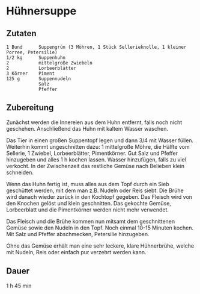 # Hühnersuppe

## Zutaten
    1 Bund      Suppengrün (3 Möhren, 1 Stück Sellerieknolle, 1 kleiner Porree, Petersilie)
    1/2 kg      Suppenhuhn
    2           mittelgroße	Zwiebeln
    2           Lorbeerblätter
    3 Körner    Piment
    125 g       Suppennudeln
                Salz
                Pfeffer

## Zubereitung
Zunächst werden die Innereien aus dem Huhn entfernt, falls noch nicht geschehen. Anschließend das Huhn mit kaltem Wasser waschen.

Das Tier in einen großen Suppentopf legen und dann 3/4 mit Wasser füllen. Weiterhin kommt ungeschnitten dazu: 1 mittelgroße Möhre, die Hälfte vom Sellerie, 1 Zwiebel, Lorbeerblätter, Pimentkörner. Gut Salz und Pfeffer hinzugeben und alles 1 h kochen lassen. Wasser hinzufügen, falls zu viel verkocht.
In der Zwischenzeit das restliche Gemüse nach Belieben klein schneiden.

Wenn das Huhn fertig ist, muss alles aus dem Topf durch ein Sieb geschüttet werden, mit dem man z.B. Nudeln oder Reis siebt.
Die Brühe wird danach wieder zurück in den Kochtopf gegeben.
Das Fleisch wird von den Knochen gelöst und klein geschnitten.
Das gekochte Gemüse, Lorbeerblatt und die Pimentkörner werden nicht mehr verwendet.

Das Fleisch und die Brühe kommen nun mitsamt dem geschnittenen Gemüse sowie den Nudeln in den Topf. Noch einmal 10-15 Minuten kochen. Mit Salz und Pfeffer abschmecken, Petersilie hinzugeben.

Ohne das Gemüse erhält man eine sehr leckere, klare Hühnerbrühe, welche mit Nudeln, Reis oder einfach pur verzehrt werden kann.

## Dauer
1 h 45 min

